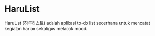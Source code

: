 # HaruList
HaruList (하루리스트) adalah aplikasi to-do list sederhana untuk mencatat kegiatan harian sekaligus melacak mood.
